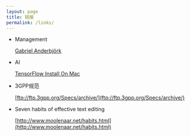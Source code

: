 ```yaml
---
layout: page
title: 链接
permalink: /links/
---
```


- Management

  [Gabriel Anderbjörk](http://gabriel.anderbjork.se/index.htm)
  
  
- AI

  [TensorFlow Install On Mac](https://www.tensorflow.org/install/install_mac)

- 3GPP规范

  [ftp://ftp.3gpp.org/Specs/archive/](ftp://ftp.3gpp.org/Specs/archive/)

- Seven habits of effective text editing

  [http://www.moolenaar.net/habits.html](http://www.moolenaar.net/habits.html)